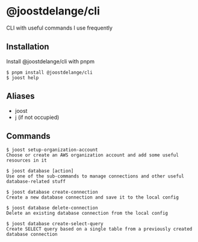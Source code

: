 # @joostdelange/cli

CLI with useful commands I use frequently
## Installation

Install @joostdelange/cli with pnpm

```console
$ pnpm install @joostdelange/cli
$ joost help
```

## Aliases

- joost
- j (if not occupied)
## Commands

```console
$ joost setup-organization-account
Choose or create an AWS organization account and add some useful resources in it

$ joost database [action]
Use one of the sub-commands to manage connections and other useful database-related stuff

$ joost database create-connection
Create a new database connection and save it to the local config

$ joost database delete-connection
Delete an existing database connection from the local config

$ joost database create-select-query
Create SELECT query based on a single table from a previously created database connection
```

